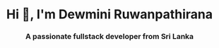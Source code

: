 <h1 align="center">Hi 👋, I'm Dewmini Ruwanpathirana</h1>
<h3 align="center">A passionate fullstack developer from Sri Lanka</h3>


